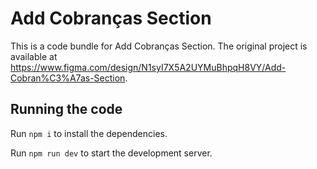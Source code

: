 
  # Add Cobranças Section

  This is a code bundle for Add Cobranças Section. The original project is available at https://www.figma.com/design/N1syI7X5A2UYMuBhpqH8VY/Add-Cobran%C3%A7as-Section.

  ## Running the code

  Run `npm i` to install the dependencies.

  Run `npm run dev` to start the development server.
  